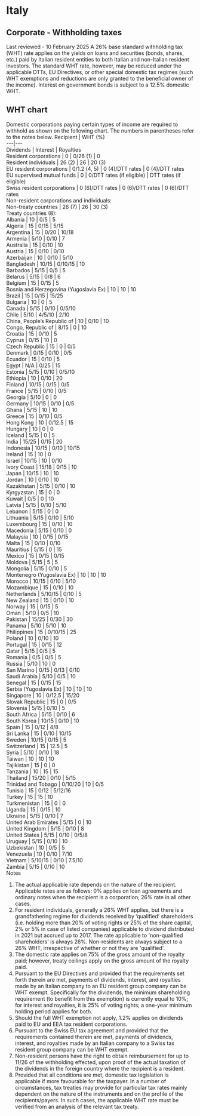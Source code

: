 # Italy
## Corporate - Withholding taxes
Last reviewed - 10 February 2025
A 26% base standard withholding tax (WHT) rate applies on the yields on loans and securities (bonds, shares, etc.) paid by Italian resident entities to both Italian and non-Italian resident investors.
The standard WHT rate, however, may be reduced under the applicable DTTs, EU Directives, or other special domestic tax regimes (such WHT exemptions and reductions are only granted to the beneficial owner of the income).
Interest on government bonds is subject to a 12.5% domestic WHT.
## WHT chart
Domestic corporations paying certain types of income are required to withhold as shown on the following chart. The numbers in parentheses refer to the notes below.
Recipient | WHT (%)  
---|---  
Dividends | Interest | Royalties  
Resident corporations | 0 | 0/26 (1) | 0  
Resident individuals | 26 (2) | 26 | 20 (3)  
EU resident corporations | 0/1.2 (4, 5) | 0 (4)/DTT rates | 0 (4)/DTT rates  
EU supervised mutual funds | 0 | 0/DTT rates (if eligible) | DTT rates (if eligible)  
Swiss resident corporations | 0 (6)/DTT rates | 0 (6)/DTT rates | 0 (6)/DTT rates  
Non-resident corporations and individuals:  
Non-treaty countries | 26 (7) | 26 | 30 (3)  
Treaty countries (8):  
Albania | 10 | 0/5 | 5  
Algeria | 15 | 0/15 | 5/15  
Argentina | 15 | 0/20 | 10/18  
Armenia | 5/10 | 0/10 | 7  
Australia | 15 | 0/10 | 10  
Austria | 15 | 0/10 | 0/10  
Azerbaijan | 10 | 0/10 | 5/10  
Bangladesh | 10/15 | 0/10/15 | 10  
Barbados | 5/15 | 0/5 | 5  
Belarus | 5/15 | 0/8 | 6  
Belgium | 15 | 0/15 | 5  
Bosnia and Herzegovina (Yugoslavia Ex) | 10 | 10 | 10  
Brazil | 15 | 0/15 | 15/25  
Bulgaria | 10 | 0 | 5  
Canada | 5/15 | 0/10 | 0/5/10  
Chile | 5/10 | 4/5/10 | 2/10  
China, People’s Republic of | 10 | 0/10 | 10  
Congo, Republic of | 8/15 | 0 | 10  
Croatia | 15 | 0/10 | 5  
Cyprus | 0/15 | 10 | 0  
Czech Republic | 15 | 0 | 0/5  
Denmark | 0/15 | 0/10 | 0/5  
Ecuador | 15 | 0/10 | 5  
Egypt | N/A | 0/25 | 15  
Estonia | 5/15 | 0/10 | 0/5/10  
Ethiopia | 10 | 0/10 | 20  
Finland | 10/15 | 0/15 | 0/5  
France | 5/15 | 0/10 | 0/5  
Georgia | 5/10 | 0 | 0  
Germany | 10/15 | 0/10 | 0/5  
Ghana | 5/15 | 10 | 10  
Greece | 15 | 0/10 | 0/5  
Hong Kong | 10 | 0/12.5 | 15  
Hungary | 10 | 0 | 0  
Iceland | 5/15 | 0 | 5  
India | 15/25 | 0/15 | 20  
Indonesia | 10/15 | 0/10 | 10/15  
Ireland | 15 | 10 | 0  
Israel | 10/15 | 10 | 0/10  
Ivory Coast | 15/18 | 0/15 | 10  
Japan | 10/15 | 10 | 10  
Jordan | 10 | 0/10 | 10  
Kazakhstan | 5/15 | 0/10 | 10  
Kyrgyzstan | 15 | 0 | 0  
Kuwait | 0/5 | 0 | 10  
Latvia | 5/15 | 0/10 | 5/10  
Lebanon | 5/15 | 0 | 0  
Lithuania | 5/15 | 0/10 | 5/10  
Luxembourg | 15 | 0/10 | 10  
Macedonia | 5/15 | 0/10 | 0  
Malaysia | 10 | 0/15 | 0/15  
Malta | 15 | 0/10 | 0/10  
Mauritius | 5/15 | 0 | 15  
Mexico | 15 | 0/15 | 0/15  
Moldova | 5/15 | 5 | 5  
Mongolia | 5/15 | 0/10 | 5  
Montenegro (Yugoslavia Ex) | 10 | 10 | 10  
Morocco | 10/15 | 0/10 | 5/10  
Mozambique | 15 | 0/10 | 10  
Netherlands | 5/10/15 | 0/10 | 5  
New Zealand | 15 | 0/10 | 10  
Norway | 15 | 0/15 | 5  
Oman | 5/10 | 0/5 | 10  
Pakistan | 15/25 | 0/30 | 30  
Panama | 5/10 | 5/10 | 10  
Philippines | 15 | 0/10/15 | 25  
Poland | 10 | 0/10 | 10  
Portugal | 15 | 0/15 | 12  
Qatar | 5/15 | 0/5 | 5  
Romania | 0/5 | 0/5 | 5  
Russia | 5/10 | 10 | 0  
San Marino | 0/15 | 0/13 | 0/10  
Saudi Arabia | 5/10 | 0/5 | 10  
Senegal | 15 | 0/15 | 15  
Serbia (Yugoslavia Ex) | 10 | 10 | 10  
Singapore | 10 | 0/12.5 | 15/20  
Slovak Republic | 15 | 0 | 0/5  
Slovenia | 5/15 | 0/10 | 5  
South Africa | 5/15 | 0/10 | 6  
South Korea | 10/15 | 0/10 | 10  
Spain | 15 | 0/12 | 4/8  
Sri Lanka | 15 | 0/10 | 10/15  
Sweden | 10/15 | 0/15 | 5  
Switzerland | 15 | 12.5 | 5  
Syria | 5/10 | 0/10 | 18  
Taiwan | 10 | 10 | 10  
Tajikistan | 15 | 0 | 0  
Tanzania | 10 | 15 | 15  
Thailand | 15/20 | 0/10 | 5/15  
Trinidad and Tobago | 0/10/20 | 10 | 0/5  
Tunisia | 15 | 0/12 | 5/12/16  
Turkey | 15 | 15 | 10  
Turkmenistan | 15 | 0 | 0  
Uganda | 15 | 0/15 | 10  
Ukraine | 5/15 | 0/10 | 7  
United Arab Emirates | 5/15 | 0 | 10  
United Kingdom | 5/15 | 0/10 | 8  
United States | 5/15 | 0/10 | 0/5/8  
Uruguay | 5/15 | 0/10 | 10  
Uzbekistan | 10 | 0/5 | 5  
Venezuela | 10 | 0/10 | 7/10  
Vietnam | 5/10/15 | 0/10 | 7.5/10  
Zambia | 5/15 | 0/10 | 10  
Notes
  1. The actual applicable rate depends on the nature of the recipient. Applicable rates are as follows: 0% applies on loan agreements and ordinary notes when the recipient is a corporation; 26% rate in all other cases.
  2. For resident individuals, generally a 26% WHT applies, but there is a grandfathering regime for dividends received by ‘qualified’ shareholders (i.e. holding more than 20% of voting rights or 25% of the share capital, 2% or 5% in case of listed companies) applicable to dividend distributed in 2021 but accrued up to 2017. The rate applicable to 'non-qualified shareholders' is always 26%. Non-residents are always subject to a 26% WHT, irrespective of whether or not they are 'qualified'.
  3. The domestic rate applies on 75% of the gross amount of the royalty paid; however, treaty ceilings apply on the gross amount of the royalty paid.
  4. Pursuant to the EU Directives and provided that the requirements set forth therein are met, payments of dividends, interest, and royalties made by an Italian company to an EU resident group company can be WHT exempt. Specifically for the dividends, the minimum shareholding requirement (to benefit from this exemption) is currently equal to 10%; for interest and royalties, it is 25% of voting rights; a one-year minimum holding period applies for both.
  5. Should the full WHT exemption not apply, 1.2% applies on dividends paid to EU and EEA tax resident corporations.
  6. Pursuant to the Swiss EU tax agreement and provided that the requirements contained therein are met, payments of dividends, interest, and royalties made by an Italian company to a Swiss tax resident group company can be WHT exempt.
  7. Non-resident persons have the right to obtain reimbursement for up to 11/26 of the withholding effected, upon proof of the actual taxation of the dividends in the foreign country where the recipient is a resident.
  8. Provided that all conditions are met, domestic tax legislation is applicable if more favourable for the taxpayer. In a number of circumstances, tax treaties may provide for particular tax rates mainly dependent on the nature of the instruments and on the profile of the recipients/payers. In such cases, the applicable WHT rate must be verified from an analysis of the relevant tax treaty.


